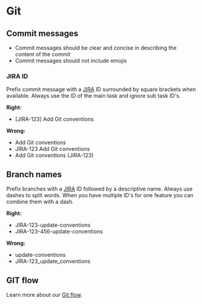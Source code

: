 # Git

## Commit messages
- Commit messages should be clear and concise in describing the content of the commit
- Commit messages should not include emojis

### JIRA ID
Prefix commit message with a [JIRA](https://www.atlassian.com/software/jira) ID surrounded by square brackets when available. Always use the ID of the main task and ignore sub task ID's.

**Right:**
- [JIRA-123] Add Git conventions

**Wrong:**
- Add Git conventions
- JIRA-123 Add Git conventions
- Add Git conventions (JIRA-123)

## Branch names
Prefix branches with a [JIRA](https://www.atlassian.com/software/jira) ID followed by a descriptive name. Always use dashes to split words. When you have multiple ID's for one feature you can combine them with a dash.

**Right:**
- JIRA-123-update-conventions
- JIRA-123-456-update-conventions

**Wrong:**
- update-conventions
- JIRA-123_update_conventions

## GIT flow
Learn more about our [Git flow](git-flow.md).
